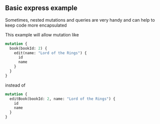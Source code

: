 ## Basic express example

Sometimes, nested mutations and queries are very handy and can help to keep code more encapsulated

This example will allow mutation like

```graphql
mutation {
  book(bookId: 2) {
    edit(name: "Lord of the Rings") {
      id
      name
    }
  }
}
```

instead of

```graphql
mutation {
  editBook(bookId: 2, name: "Lord of the Rings") {
    id
    name
  }
}
```
